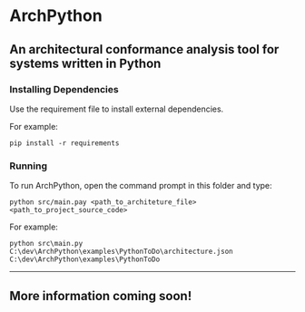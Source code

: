 # ArchPython
## An architectural conformance analysis tool for systems written in Python

### Installing Dependencies

Use the requirement file to install external dependencies.

For example:

``` pip install -r requirements ```

### Running 

To run ArchPython, open the command prompt in this folder and type: 

```python src/main.pay <path_to_architeture_file> <path_to_project_source_code>```

For example: 

```python src\main.py C:\dev\ArchPython\examples\PythonToDo\architecture.json C:\dev\ArchPython\examples\PythonToDo```

***
## More information coming soon! 